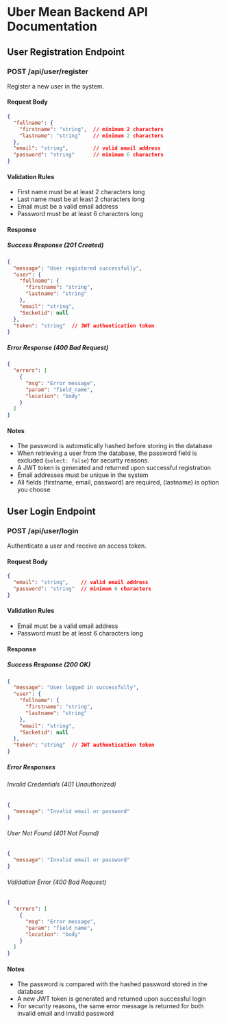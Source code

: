 # Uber Mean Backend API Documentation

## User Registration Endpoint

### POST /api/user/register

Register a new user in the system.

#### Request Body

```json
{
  "fullname": {
    "firstname": "string",  // minimum 2 characters
    "lastname": "string"    // minimum 2 characters
  },
  "email": "string",        // valid email address
  "password": "string"      // minimum 6 characters
}
```

#### Validation Rules
- First name must be at least 2 characters long
- Last name must be at least 2 characters long
- Email must be a valid email address
- Password must be at least 6 characters long

#### Response

##### Success Response (201 Created)
```json
{
  "message": "User registered successfully",
  "user": {
    "fullname": {
      "firstname": "string",
      "lastname": "string"
    },
    "email": "string",
    "Socketid": null
  },
  "token": "string"  // JWT authentication token
}
```

##### Error Response (400 Bad Request)
```json
{
  "errors": [
    {
      "msg": "Error message",
      "param": "field_name",
      "location": "body"
    }
  ]
}
```

#### Notes
- The password is automatically hashed before storing in the database
- When retrieving a user from the database, the password field is excluded (`select: false`) for security reasons.
- A JWT token is generated and returned upon successful registration
- Email addresses must be unique in the system
- All fields (firstname, email, password) are required, (lastname) is option you choose

## User Login Endpoint

### POST /api/user/login

Authenticate a user and receive an access token.

#### Request Body

```json
{
  "email": "string",    // valid email address
  "password": "string"  // minimum 6 characters
}
```

#### Validation Rules
- Email must be a valid email address
- Password must be at least 6 characters long

#### Response

##### Success Response (200 OK)
```json
{
  "message": "User logged in successfully",
  "user": {
    "fullname": {
      "firstname": "string",
      "lastname": "string"
    },
    "email": "string",
    "Socketid": null
  },
  "token": "string"  // JWT authentication token
}
```

##### Error Responses

###### Invalid Credentials (401 Unauthorized)
```json
{
  "message": "Invalid email or password"
}
```

###### User Not Found (401 Not Found)
```json
{
  "message": "Invalid email or password"
}
```

###### Validation Error (400 Bad Request)
```json
{
  "errors": [
    {
      "msg": "Error message",
      "param": "field_name",
      "location": "body"
    }
  ]
}
```

#### Notes
- The password is compared with the hashed password stored in the database
- A new JWT token is generated and returned upon successful login
- For security reasons, the same error message is returned for both invalid email and invalid password


